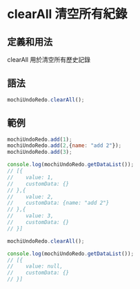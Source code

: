 # clearAll 清空所有紀錄

## 定義和用法

clearAll 用於清空所有歷史記錄

## 語法

```javascript
mochiUndoRedo.clearAll();
```

## 範例

```javascript
mochiUndoRedo.add(1);
mochiUndoRedo.add(2,{name: "add 2"});
mochiUndoRedo.add(3);

console.log(mochiUndoRedo.getDataList());
// [{
//    value: 1,
//    customData: {}
// },{
//    value: 2,
//    customData: {name: "add 2"}
// },{
//    value: 3,
//    customData: {}
// }]

mochiUndoRedo.clearAll();

console.log(mochiUndoRedo.getDataList());
// [{
//    value: null,
//    customData: {}
// }]
```
